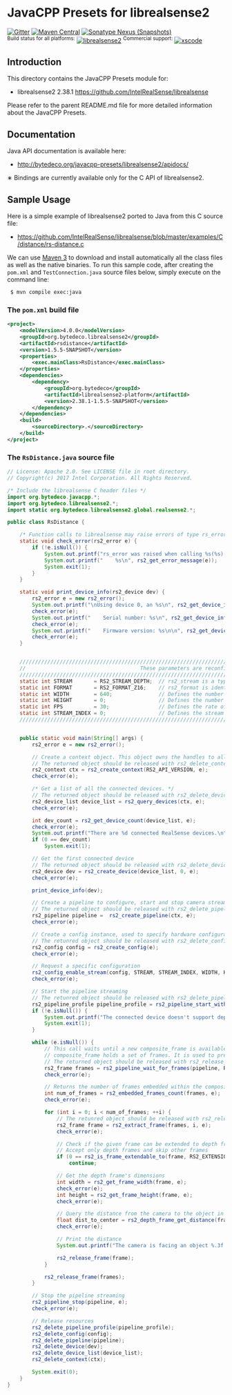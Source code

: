 JavaCPP Presets for librealsense2
=================================

[![Gitter](https://badges.gitter.im/bytedeco/javacpp.svg)](https://gitter.im/bytedeco/javacpp) [![Maven Central](https://maven-badges.herokuapp.com/maven-central/org.bytedeco/librealsense2/badge.svg)](https://maven-badges.herokuapp.com/maven-central/org.bytedeco/librealsense2) [![Sonatype Nexus (Snapshots)](https://img.shields.io/nexus/s/https/oss.sonatype.org/org.bytedeco/librealsense2.svg)](http://bytedeco.org/builds/)  
<sup>Build status for all platforms:</sup> [![librealsense2](https://github.com/bytedeco/javacpp-presets/workflows/librealsense2/badge.svg)](https://github.com/bytedeco/javacpp-presets/actions?query=workflow%3Alibrealsense2)  <sup>Commercial support:</sup> [![xscode](https://img.shields.io/badge/Available%20on-xs%3Acode-blue?style=?style=plastic&logo=appveyor&logo=data:image/png;base64,iVBORw0KGgoAAAANSUhEUgAAAEAAAABACAMAAACdt4HsAAAAGXRFWHRTb2Z0d2FyZQBBZG9iZSBJbWFnZVJlYWR5ccllPAAAAAZQTFRF////////VXz1bAAAAAJ0Uk5T/wDltzBKAAAAlUlEQVR42uzXSwqAMAwE0Mn9L+3Ggtgkk35QwcnSJo9S+yGwM9DCooCbgn4YrJ4CIPUcQF7/XSBbx2TEz4sAZ2q1RAECBAiYBlCtvwN+KiYAlG7UDGj59MViT9hOwEqAhYCtAsUZvL6I6W8c2wcbd+LIWSCHSTeSAAECngN4xxIDSK9f4B9t377Wd7H5Nt7/Xz8eAgwAvesLRjYYPuUAAAAASUVORK5CYII=)](https://xscode.com/bytedeco/javacpp-presets)


Introduction
------------
This directory contains the JavaCPP Presets module for:

 * librealsense2 2.38.1  https://github.com/IntelRealSense/librealsense

Please refer to the parent README.md file for more detailed information about the JavaCPP Presets.


Documentation
-------------
Java API documentation is available here:

 * http://bytedeco.org/javacpp-presets/librealsense2/apidocs/

&lowast; Bindings are currently available only for the C API of librealsense2.


Sample Usage
------------
Here is a simple example of librealsense2 ported to Java from this C source file:

 * https://github.com/IntelRealSense/librealsense/blob/master/examples/C/distance/rs-distance.c

We can use [Maven 3](http://maven.apache.org/) to download and install automatically all the class files as well as the native binaries. To run this sample code, after creating the `pom.xml` and `TestConnection.java` source files below, simply execute on the command line:
```bash
 $ mvn compile exec:java
```

### The `pom.xml` build file
```xml
<project>
    <modelVersion>4.0.0</modelVersion>
    <groupId>org.bytedeco.librealsense2</groupId>
    <artifactId>rsdistance</artifactId>
    <version>1.5.5-SNAPSHOT</version>
    <properties>
        <exec.mainClass>RsDistance</exec.mainClass>
    </properties>
    <dependencies>
        <dependency>
            <groupId>org.bytedeco</groupId>
            <artifactId>librealsense2-platform</artifactId>
            <version>2.38.1-1.5.5-SNAPSHOT</version>
        </dependency>
    </dependencies>
    <build>
        <sourceDirectory>.</sourceDirectory>
    </build>
</project>
```

### The `RsDistance.java` source file
```java
// License: Apache 2.0. See LICENSE file in root directory.
// Copyright(c) 2017 Intel Corporation. All Rights Reserved.

/* Include the librealsense C header files */
import org.bytedeco.javacpp.*;
import org.bytedeco.librealsense2.*;
import static org.bytedeco.librealsense2.global.realsense2.*;

public class RsDistance {

    /* Function calls to librealsense may raise errors of type rs_error*/
    static void check_error(rs2_error e) {
        if (!e.isNull()) {
            System.out.printf("rs_error was raised when calling %s(%s):\n", rs2_get_failed_function(e), rs2_get_failed_args(e));
            System.out.printf("    %s\n", rs2_get_error_message(e));
            System.exit(1);
        }
    }

    static void print_device_info(rs2_device dev) {
        rs2_error e = new rs2_error();
        System.out.printf("\nUsing device 0, an %s\n", rs2_get_device_info(dev, RS2_CAMERA_INFO_NAME, e));
        check_error(e);
        System.out.printf("    Serial number: %s\n", rs2_get_device_info(dev, RS2_CAMERA_INFO_SERIAL_NUMBER, e));
        check_error(e);
        System.out.printf("    Firmware version: %s\n\n", rs2_get_device_info(dev, RS2_CAMERA_INFO_FIRMWARE_VERSION, e));
        check_error(e);
    }


    ///////////////////////////////////////////////////////////////////////////////////////////////////////////////////////
    //                                     These parameters are reconfigurable                                           //
    ///////////////////////////////////////////////////////////////////////////////////////////////////////////////////////
    static int STREAM       = RS2_STREAM_DEPTH;  // rs2_stream is a types of data provided by RealSense device           //
    static int FORMAT       = RS2_FORMAT_Z16;    // rs2_format is identifies how binary data is encoded within a frame   //
    static int WIDTH        = 640;               // Defines the number of columns for each frame or zero for auto resolve//
    static int HEIGHT       = 0;                 // Defines the number of lines for each frame or zero for auto resolve  //
    static int FPS          = 30;                // Defines the rate of frames per second                                //
    static int STREAM_INDEX = 0;                 // Defines the stream index, used for multiple streams of the same type //
    ///////////////////////////////////////////////////////////////////////////////////////////////////////////////////////


    public static void main(String[] args) {
        rs2_error e = new rs2_error();

        // Create a context object. This object owns the handles to all connected realsense devices.
        // The returned object should be released with rs2_delete_context(...)
        rs2_context ctx = rs2_create_context(RS2_API_VERSION, e);
        check_error(e);

        /* Get a list of all the connected devices. */
        // The returned object should be released with rs2_delete_device_list(...)
        rs2_device_list device_list = rs2_query_devices(ctx, e);
        check_error(e);

        int dev_count = rs2_get_device_count(device_list, e);
        check_error(e);
        System.out.printf("There are %d connected RealSense devices.\n", dev_count);
        if (0 == dev_count)
            System.exit(1);

        // Get the first connected device
        // The returned object should be released with rs2_delete_device(...)
        rs2_device dev = rs2_create_device(device_list, 0, e);
        check_error(e);

        print_device_info(dev);

        // Create a pipeline to configure, start and stop camera streaming
        // The returned object should be released with rs2_delete_pipeline(...)
        rs2_pipeline pipeline =  rs2_create_pipeline(ctx, e);
        check_error(e);

        // Create a config instance, used to specify hardware configuration
        // The retunred object should be released with rs2_delete_config(...)
        rs2_config config = rs2_create_config(e);
        check_error(e);

        // Request a specific configuration
        rs2_config_enable_stream(config, STREAM, STREAM_INDEX, WIDTH, HEIGHT, FORMAT, FPS, e);
        check_error(e);

        // Start the pipeline streaming
        // The retunred object should be released with rs2_delete_pipeline_profile(...)
        rs2_pipeline_profile pipeline_profile = rs2_pipeline_start_with_config(pipeline, config, e);
        if (!e.isNull()) {
            System.out.printf("The connected device doesn't support depth streaming!\n");
            System.exit(1);
        }

        while (e.isNull()) {
            // This call waits until a new composite_frame is available
            // composite_frame holds a set of frames. It is used to prevent frame drops
            // The returned object should be released with rs2_release_frame(...)
            rs2_frame frames = rs2_pipeline_wait_for_frames(pipeline, RS2_DEFAULT_TIMEOUT, e);
            check_error(e);

            // Returns the number of frames embedded within the composite frame
            int num_of_frames = rs2_embedded_frames_count(frames, e);
            check_error(e);

            for (int i = 0; i < num_of_frames; ++i) {
                // The retunred object should be released with rs2_release_frame(...)
                rs2_frame frame = rs2_extract_frame(frames, i, e);
                check_error(e);

                // Check if the given frame can be extended to depth frame interface
                // Accept only depth frames and skip other frames
                if (0 == rs2_is_frame_extendable_to(frame, RS2_EXTENSION_DEPTH_FRAME, e))
                    continue;

                // Get the depth frame's dimensions
                int width = rs2_get_frame_width(frame, e);
                check_error(e);
                int height = rs2_get_frame_height(frame, e);
                check_error(e);

                // Query the distance from the camera to the object in the center of the image
                float dist_to_center = rs2_depth_frame_get_distance(frame, width / 2, height / 2, e);
                check_error(e);

                // Print the distance
                System.out.printf("The camera is facing an object %.3f meters away.\n", dist_to_center);

                rs2_release_frame(frame);
            }

            rs2_release_frame(frames);
        }

        // Stop the pipeline streaming
        rs2_pipeline_stop(pipeline, e);
        check_error(e);

        // Release resources
        rs2_delete_pipeline_profile(pipeline_profile);
        rs2_delete_config(config);
        rs2_delete_pipeline(pipeline);
        rs2_delete_device(dev);
        rs2_delete_device_list(device_list);
        rs2_delete_context(ctx);

        System.exit(0);
    }
}
```
